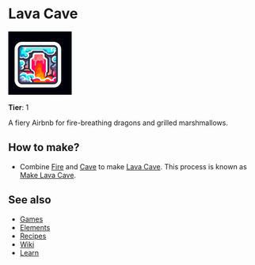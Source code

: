 # Lava Cave

![](../images/item.lavacave.png)

**Tier**: 1

A fiery Airbnb for fire-breathing dragons and grilled marshmallows.

## How to make?

* Combine [Fire](/wiki/elements/fire) and [Cave](/wiki/elements/cave) to make [Lava Cave](/wiki/elements/lava-cave). This process is known as [Make Lava Cave](/wiki/recipes/make-lava-cave).

## See also

* [Games](/wiki/games)
* [Elements](/wiki/elements)
* [Recipes](/wiki/recipes)
* [Wiki](/wiki/index)
* [Learn](/learn/index)